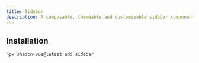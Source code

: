 ```yaml
---
title: Sidebar
description: A composable, themeable and customizable sidebar component.
---
```


<BlockPreview name="Sidebar07" ></BlockPreview>

## Installation

```bash
npx shadcn-vue@latest add sidebar
```
